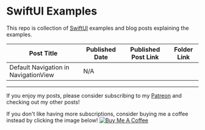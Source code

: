 # SwiftUI Examples

This repo is collection of [SwiftUI](https://developer.apple.com/xcode/swiftui/) examples and blog posts explaining the examples.

| Post Title | Published Date | Published Post Link | Folder Link |
| --- | --- | --- | --- |
| Default Navigation in NavigationView | N/A | 

---

If you enjoy my posts, please consider subscribing to my [Patreon](https://www.patreon.com/maeganwilson_) and checking out my other posts!

If you don't like having more subscriptions, consider buying me a coffee instead by clicking the image below! <a href="https://www.buymeacoffee.com/appsbymw" target="_blank"><img src="https://bmc-cdn.nyc3.digitaloceanspaces.com/BMC-button-images/custom_images/orange_img.png" alt="Buy Me A Coffee" style="height: auto !important;width: auto !important;" ></a>
